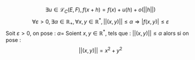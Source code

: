 $$\exists u \in \mathcal{L}_{C}(E, F), f(x + h) = f(x) + u(h) + o(\left|\left| h\right|\right| )$$
$$\forall \varepsilon >0, \exists \alpha \in \mathbb{R}_{+},  \forall x, y \in \mathbb{R}^{*}, \left|\left| (x, y) \right|\right|  \leq \alpha \Rightarrow \left| f(x, y) \right| \leq \varepsilon$$
Soit $\varepsilon >0$, on pose : $\alpha =$
Soient $x, y \in \mathbb{R}^{*}$, tels que : $\left|\left| (x, y) \right|\right| \leq \alpha$ alors si on pose : 
$$\left|\left| (x, y) \right|\right| = x^{2}+y^{2}$$
$$$$